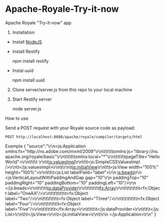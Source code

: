 # Apache-Royale-Try-it-now
Apache Royale "Try-it-now" app

1. Installation

- Install [NodeJS](https://nodejs.org/en/)
- Install Restify

    npm install restify
    
- Instal uuid

    npm install uuid

2. Clone server/server.js from this repo to your local machine

3. Start Restify server

    node server.js

How to use

Send a POST request with your Royale source code as payload:

    POST http://localhost:8080/apache/royale/compiler/targets/html

Example
    {
    "source":"<?xml version=\"1.0\" encoding=\"utf-8\"?>\r\n<js:Application         xmlns:fx=\"http:\/\/ns.adobe.com\/mxml\/2009\"\r\n\t\t\t\txmlns:js=\"library:\/\/ns.apache.org\/royale\/basic\"\r\n\t\t\t\txmlns:local=\"*\"\r\n\t\t\t\tpageTitle=\"HelloWorld\">\r\n\t\t\t   \r\n\t<js:valuesImpl>\r\n\t\t<js:SimpleCSSValuesImpl \/>\r\n\t<\/js:valuesImpl>\r\n\t\r\n\t<js:initialView>\r\n\t\t<js:View width=\"100%\" height=\"100%\">\r\n\t\t\t<js:List labelField=\"label\">\r\n            <js:beads>\r\n                    <js:VerticalLayoutWithPaddingAndGap gap=\"10\"\r\n            paddingTop=\"10\" paddingRight=\"10\" paddingBottom=\"10\" paddingLeft=\"10\"\/>\r\n    <\/js:beads>\r\n\t\t\t\t<js:dataProvider>\r\n\t\t\t\t\t<fx:Array>\r\n\t\t\t\t\t\t<fx:Object label=\"OneAA\"\/>\r\n\t\t\t\t\t\t<fx:Object label=\"Two\"\/>\r\n\t\t\t\t\t\t<fx:Object label=\"Three\"\/>\r\n\t\t\t\t\t\t<fx:Object label=\"Four\"\/>\r\n\t\t\t\t\t\t<fx:Object label=\"Five\"\/>\r\n\t\t\t\t\t<\/fx:Array>\r\n\t\t\t\t<\/js:dataProvider>\r\n\t\t\t<\/js:List>\r\n\t\t<\/js:View>\r\n\t<\/js:initialView>\r\n\t\r\n <\/js:Application>\r\n"
    }
